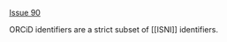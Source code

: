 [Issue 90](https://github.com/thoth-pub/thoth/issues/90)

ORCiD identifiers are a strict subset of [[ISNI]] identifiers.
